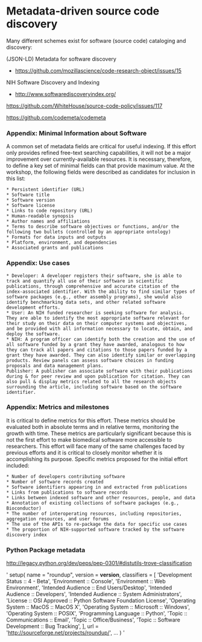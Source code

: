 # Metadata-driven source code discovery

Many different schemes exist for software  (source code) cataloging and discovery:


(JSON-LD) Metadata for software discovery
* https://github.com/mozillascience/code-research-object/issues/15

NIH Software Discovery and Indexing
* http://www.softwarediscoveryindex.org/




https://github.com/WhiteHouse/source-code-policy/issues/117

https://github.com/codemeta/codemeta



### Appendix: Minimal Information about Software

A common set of metadata fields are critical for useful indexing. If this effort only provides refined free-text searching capabilities, it will not be a major improvement over currently-available resources. It is necessary, therefore, to define a key set of minimal fields can that provide maximum value. At the workshop, the following fields were described as candidates for inclusion in this list:

    * Persistent identifier (URL)
    * Software title
    * Software version
    * Software license
    * Links to code repository (URL)
    * Human-readable synopsis
    * Author names and affiliations
    * Terms to describe software objectives or functions, and/or the following two bullets (controlled by an appropriate ontology)
    * Formats for data inputs and outputs
    * Platform, environment, and dependencies
    * Associated grants and publications

### Appendix: Use cases

    * Developer: A developer registers their software, she is able to track and quantify all use of their software in scientific publications, through comprehensive and accurate citation of the index-associated identifier. With the ability to find similar types of software packages (e.g., other assembly programs), she would also identify benchmarking data sets, and other related software development efforts.
    * User: An NIH funded researcher is seeking software for analysis. They are able to identify the most appropriate software relevant for their study on their data on their computer systems and objectives, and be provided with all information necessary to locate, obtain, and deploy the software.
    * NIH: A program officer can identify both the creation and the use of all software funded by a grant they have awarded, analogous to how they can track all papers and citations to those papers funded by a grant they have awarded. They can also identify similar or overlapping products. Review panels can assess software choices in funding proposals and data management plans.
    Publisher: A publisher can associate software with their publications during & for peer review and upon publication for citation. They can also pull & display metrics related to all the research objects surrounding the article, including software based on the software identifier.

### Appendix: Metrics and milestones

It is critical to define metrics for this effort. These metrics should be evaluated both in absolute terms and in relative terms, monitoring the growth with time. These metrics are particularly significant because this is not the first effort to make biomedical software more accessible to researchers. This effort will face many of the same challenges faced by previous efforts and it is critical to closely monitor whether it is accomplishing its purpose. Specific metrics proposed for the initial effort included:

    * Number of developers contributing software
    * Number of software records created
    * Software identifiers appearing in and extracted from publications
    * Links from publications to software records
    * Links between indexed software and other resources, people, and data
    * Annotation of existing collections of software packages (e.g., Bioconductor)
    * The number of interoperating resources, including repositories, aggregation resources, and user forums
    * The use of the APIs to re-package the data for specific use cases
    * The proportion of NIH-supported software tracked by the software discovery index



### Python Package metadata
http://legacy.python.org/dev/peps/pep-0301/#distutils-trove-classification

'
setup(
    name = "roundup",
    version = __version__,
    classifiers = [
        'Development Status :: 4 - Beta',
        'Environment :: Console',
        'Environment :: Web Environment',
        'Intended Audience :: End Users/Desktop',
        'Intended Audience :: Developers',
        'Intended Audience :: System Administrators',
        'License :: OSI Approved :: Python Software Foundation License',
        'Operating System :: MacOS :: MacOS X',
        'Operating System :: Microsoft :: Windows',
        'Operating System :: POSIX',
        'Programming Language :: Python',
        'Topic :: Communications :: Email',
        'Topic :: Office/Business',
        'Topic :: Software Development :: Bug Tracking',
    ],
    url = 'http://sourceforge.net/projects/roundup/',
    ...
)
'

